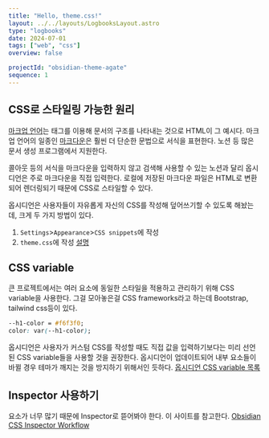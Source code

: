 ```yaml
---
title: "Hello, theme.css!"
layout: ../../layouts/LogbooksLayout.astro
type: "logbooks"
date: 2024-07-01
tags: ["web", "css"]
overview: false

projectId: "obsidian-theme-agate"
sequence: 1
---
```

## CSS로 스타일링 가능한 원리
[마크업 언어](https://en.wikipedia.org/wiki/Markup_language)는 태그를 이용해 문서의 구조를 나타내는 것으로 HTML이 그 예시다. 마크업 언어의 일종인 [마크다운](https://en.wikipedia.org/wiki/Markdown)은 훨씬 더 단순한 문법으로 서식을 표현한다. 노션 등 많은 문서 생성 프로그램에서 지원한다.

콜아웃 등의 서식을 마크다운을 입력하지 않고 검색해 사용할 수 있는 노션과 달리 옵시디언은 주로 마크다운을 직접 입력한다. 로컬에 저장된 마크다운 파일은 HTML로 변환되어 렌더링되기 때문에 CSS로 스타일할 수 있다.

옵시디언은 사용자들이 자유롭게 자신의 CSS를 작성해 덮어쓰기할 수 있도록 해놨는데, 크게 두 가지 방법이 있다.
1. `Settings`>`Appearance`>`CSS snippets`에 작성
2. `theme.css`에 작성 [설명](https://docs.obsidian.md/Themes/App+themes/Build+a+theme)

## CSS variable
큰 프로젝트에서는 여러 요소에 동일한 스타일을 적용하고 관리하기 위해 CSS variable을 사용한다. 그걸 모아놓은걸 CSS frameworks라고 하는데 Bootstrap, tailwind css등이 있다.
```css
--h1-color = #f6f3f0;
color: var(--h1-color);
```

옵시디언은 사용자가 커스텀 CSS를 작성할 때도 직접 값을 입력하기보다는 미리 선언된 CSS variable들을 사용할 것을 권장한다. 옵시디언이 업데이트되어 내부 요소들이 바뀔 경우 테마가 깨지는 것을 방지하기 위해서인 듯하다. [옵시디언 CSS variable 목록](https://docs.obsidian.md/Reference/CSS+variables/CSS+variables)

## Inspector 사용하기
요소가 너무 많기 때문에 Inspector로 뜯어봐야 한다. 이 사이트를 참고한다. [Obsidian CSS Inspector Workflow](https://forum.obsidian.md/t/obsidian-css-inspector-workflow/58178)